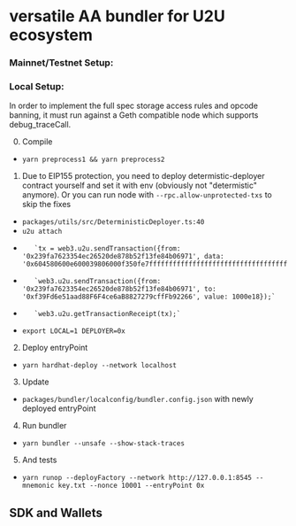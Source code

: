 # versatile AA bundler for U2U ecosystem

### Mainnet/Testnet Setup:

### Local Setup:
In order to implement the full spec storage access rules and opcode banning, it must run against a Geth compatible node which supports debug_traceCall.

0. Compile
-    `yarn preprocess1 && yarn preprocess2`
1. Due to EIP155 protection, you need to deploy determistic-deployer contract yourself and set it with env (obviously not "determistic" anymore). Or you can run node with `--rpc.allow-unprotected-txs` to skip the fixes
-    `packages/utils/src/DeterministicDeployer.ts:40`
-    `u2u attach`
-        `tx = web3.u2u.sendTransaction({from: '0x239fa7623354ec26520de878b52f13fe84b06971', data: '0x604580600e600039806000f350fe7fffffffffffffffffffffffffffffffffffffffffffffffffffffffffffffffe03601600081602082378035828234f58015156039578182fd5b8082525050506014600cf3'});`
-        `web3.u2u.sendTransaction({from: '0x239fa7623354ec26520de878b52f13fe84b06971', to: '0xf39Fd6e51aad88F6F4ce6aB8827279cffFb92266', value: 1000e18});`
-        `web3.u2u.getTransactionReceipt(tx);`
-    `export LOCAL=1 DEPLOYER=0x`
2.  Deploy entryPoint
-   `yarn hardhat-deploy --network localhost`
3.  Update
-   `packages/bundler/localconfig/bundler.config.json` with newly deployed entryPoint
4.  Run bundler
-   `yarn bundler --unsafe --show-stack-traces`
5.  And tests
-   `yarn runop --deployFactory --network http://127.0.0.1:8545 --mnemonic key.txt --nonce 10001 --entryPoint 0x`

## SDK and Wallets
